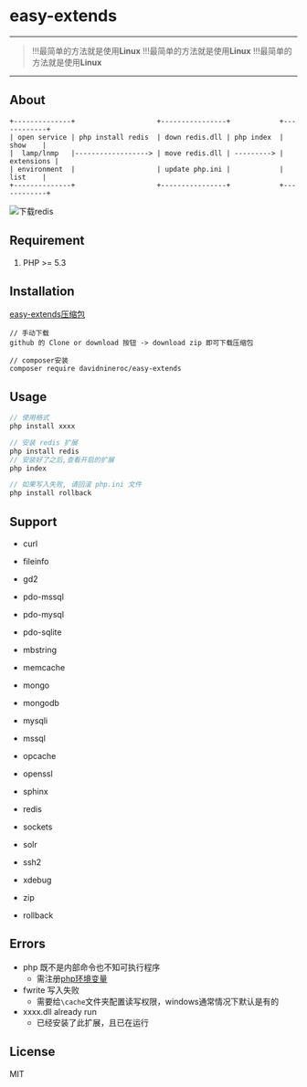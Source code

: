 ﻿# easy-extends
****
> !!!最简单的方法就是使用**Linux**
> !!!最简单的方法就是使用**Linux**
> !!!最简单的方法就是使用**Linux**
****
## About
```
+--------------+                    +----------------+            +------------+
| open service | php install redis  | down redis.dll | php index  |    show    |
|  lamp/lnmp   |------------------> | move redis.dll | ---------> | extensions |
| environment  |                    | update php.ini |            |    list    |
+--------------+                    +----------------+            +------------+
```
![下载redis](http://or2pofbfh.bkt.clouddn.com/github/easy_extends_down_redis.gif)

## Requirement
1. PHP >= 5.3

## Installation
[easy-extends压缩包](https://github.com/davidnineroc/easy-extends/archive/master.zip)
```shell
// 手动下载
github 的 Clone or download 按钮 -> download zip 即可下载压缩包

// composer安装
composer require davidnineroc/easy-extends
```
## Usage
```php
// 使用格式
php install xxxx

// 安装 redis 扩展
php install redis
// 安装好了之后,查看开启的扩展
php index

// 如果写入失败, 请回滚 php.ini 文件
php install rollback
```    
## Support
* curl
* fileinfo
* gd2
* pdo-mssql
* pdo-mysql
* pdo-sqlite
* mbstring
* memcache
* mongo
* mongodb
* mysqli
* mssql
* opcache
* openssl
* sphinx
* redis
* sockets
* solr
* ssh2
* xdebug
* zip

* rollback
## Errors
* php 既不是内部命令也不知可执行程序
    * 需注册[php环境变量](http://blog.shiguopeng.cn/article/10201.html)
* fwrite 写入失败
    * 需要给`\cache`文件夹配置读写权限，windows通常情况下默认是有的
* xxxx.dll already run
    * 已经安装了此扩展，且已在运行
## License
MIT

